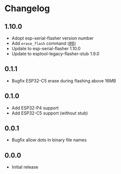 # Changelog

## 1.10.0
- Adopt esp-serial-flasher version number
- Add `erase_flash` command ([#6](https://github.com/higaski/QtESPFlasher/pull/6))
- Update to esp-serial-flasher 1.10.0
- Update to esptool-legacy-flasher-stub 1.9.0

## 0.1.1
- Bugfix ESP32-C5 erase during flashing above 16MB

## 0.1.0
- Add ESP32-P4 support
- Add ESP32-C5 support (without stub)

## 0.0.1
- Bugfix allow dots in binary file names

## 0.0.0
- Initial release